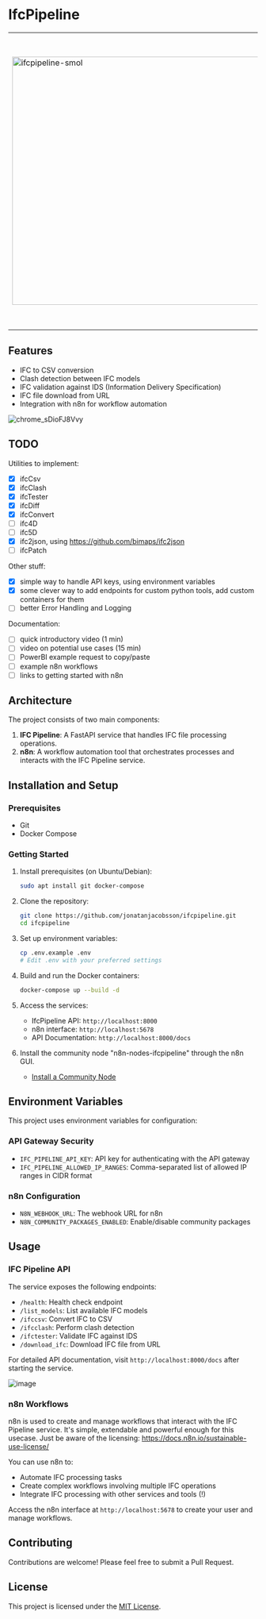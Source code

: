 # IfcPipeline

<table>
  <tr>
    <td>
      <img src="https://github.com/user-attachments/assets/1279d904-6bc3-41aa-9e9a-9e30e37c3c44" alt="ifcpipeline-smol" width="500"/>
    </td>
    <td style="vertical-align: middle;">
      <p>
        <strong>IfcPipeline</strong> is a FastAPI-based service for processing Industry Foundation Classes (IFC) files, integrated with n8n for workflow automation. It provides a set of endpoints for various IFC-related operations, including CSV export, clash detection, and IDS validation.
      </p>
    </td>
  </tr>
</table>

## Features

- IFC to CSV conversion
- Clash detection between IFC models
- IFC validation against IDS (Information Delivery Specification)
- IFC file download from URL
- Integration with n8n for workflow automation

![chrome_sDioFJ8Vvy](https://github.com/user-attachments/assets/c2336ad4-c5bd-4a1f-9346-1b710135a9c9)

## TODO

Utilities to implement:
- [x] ifcCsv
- [x] ifcClash
- [x] ifcTester
- [x] ifcDiff
- [x] ifcConvert
- [ ] ifc4D
- [ ] ifc5D
- [x] ifc2json, using https://github.com/bimaps/ifc2json
- [ ] ifcPatch

Other stuff:
- [x] simple way to handle API keys, using environment variables
- [x] some clever way to add endpoints for custom python tools, add custom containers for them
- [ ] better Error Handling and Logging

Documentation:
- [ ] quick introductory video (1 min)
- [ ] video on potential use cases (15 min)
- [ ] PowerBI example request to copy/paste
- [ ] example n8n workflows
- [ ] links to getting started with n8n

## Architecture

The project consists of two main components:

1. **IFC Pipeline**: A FastAPI service that handles IFC file processing operations.
2. **n8n**: A workflow automation tool that orchestrates processes and interacts with the IFC Pipeline service.

## Installation and Setup

### Prerequisites

- Git
- Docker Compose

### Getting Started

1. Install prerequisites (on Ubuntu/Debian):
   ```bash
   sudo apt install git docker-compose
   ```

2. Clone the repository:
   ```bash
   git clone https://github.com/jonatanjacobsson/ifcpipeline.git
   cd ifcpipeline
   ```

3. Set up environment variables:
   ```bash
   cp .env.example .env
   # Edit .env with your preferred settings
   ```

4. Build and run the Docker containers:
   ```bash
   docker-compose up --build -d
   ```

5. Access the services:
   - IfcPipeline API: `http://localhost:8000`
   - n8n interface: `http://localhost:5678`
   - API Documentation: `http://localhost:8000/docs`

6. Install the community node "n8n-nodes-ifcpipeline" through the n8n GUI.
    - [Install a Community Node](https://docs.n8n.io/integrations/community-nodes/installation/gui-install/#install-a-community-node)
    
## Environment Variables

This project uses environment variables for configuration:

### API Gateway Security
- `IFC_PIPELINE_API_KEY`: API key for authenticating with the API gateway
- `IFC_PIPELINE_ALLOWED_IP_RANGES`: Comma-separated list of allowed IP ranges in CIDR format

### n8n Configuration
- `N8N_WEBHOOK_URL`: The webhook URL for n8n
- `N8N_COMMUNITY_PACKAGES_ENABLED`: Enable/disable community packages

## Usage

### IFC Pipeline API

The service exposes the following endpoints:

- `/health`: Health check endpoint
- `/list_models`: List available IFC models
- `/ifccsv`: Convert IFC to CSV
- `/ifcclash`: Perform clash detection
- `/ifctester`: Validate IFC against IDS
- `/download_ifc`: Download IFC file from URL

For detailed API documentation, visit `http://localhost:8000/docs` after starting the service.

![image](https://github.com/user-attachments/assets/7e356a27-2763-4e7c-aeb0-80617166232a)

### n8n Workflows

n8n is used to create and manage workflows that interact with the IFC Pipeline service. 
It's simple, extendable and powerful enough for this usecase.
Just be aware of the licensing: https://docs.n8n.io/sustainable-use-license/

You can use n8n to:

- Automate IFC processing tasks
- Create complex workflows involving multiple IFC operations
- Integrate IFC processing with other services and tools (!)

Access the n8n interface at `http://localhost:5678` to create your user and manage workflows.

## Contributing

Contributions are welcome! Please feel free to submit a Pull Request.

## License

This project is licensed under the [MIT License](LICENSE).
